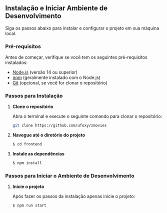 ## Instalação e Iniciar Ambiente de Desenvolvimento

Siga os passos abaixo para instalar e configurar o projeto em sua máquina local.

### Pré-requisitos

Antes de começar, verifique se você tem os seguintes pré-requisitos instalados:

- [Node.js](https://nodejs.org/) (versão 14 ou superior)
- [npm](https://www.npmjs.com/) (geralmente instalado com o Node.js)
- [Git](https://git-scm.com/) (opcional, se você for clonar o repositório)

### Passos para Instalação

1. **Clone o repositório**

   Abra o terminal e execute o seguinte comando para clonar o repositório:

   ```bash
   git clone https://github.com/ufoxy/zmovies

2. **Navegue até o diretório do projeto**

   ```bash
   $ cd frontend

3. **Instale as dependências**

   ```bash
   $ npm install

### Passos para Iniciar o Ambiente de Desenvolvimento

1. **Inicie o projeto**

   Após fazer os passos da instalação apenas inicie o projeto:

   ```bash
   $ npm run start

